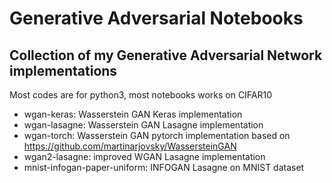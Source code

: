 # Generative Adversarial Notebooks
## Collection of my Generative Adversarial Network implementations

Most codes are for python3, most notebooks works on CIFAR10


* wgan-keras: Wasserstein GAN  Keras implementation
* wgan-lasagne: Wasserstein GAN Lasagne implementation
* wgan-torch: Wasserstein GAN pytorch implementation based on https://github.com/martinarjovsky/WassersteinGAN
* wgan2-lasagne:  improved WGAN Lasagne implementation 
* mnist-infogan-paper-uniform: INFOGAN Lasagne on MNIST dataset

